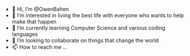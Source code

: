 - 👋 Hi, I’m @OwenBahen
- 👀 I’m interested in living the best life with everyone who wants to help make that happen
- 🌱 I’m currently learning Computer Science and various coding languages
- 💞️ I’m looking to collaborate on things that change the world
- 📫 How to reach me ...

<!---
OwenBahen/OwenBahen is a ✨ special ✨ repository because its `README.md` (this file) appears on your GitHub profile.
You can click the Preview link to take a look at your changes.
--->
